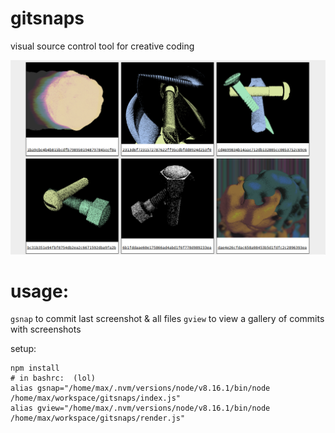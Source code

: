# gitsnaps

visual source control tool for creative coding

![png](output.png)

# usage:

`gsnap` to commit last screenshot & all files
`gview` to view a gallery of commits with screenshots

setup:

```
npm install
# in bashrc:  (lol)
alias gsnap="/home/max/.nvm/versions/node/v8.16.1/bin/node /home/max/workspace/gitsnaps/index.js"
alias gview="/home/max/.nvm/versions/node/v8.16.1/bin/node /home/max/workspace/gitsnaps/render.js"
```
